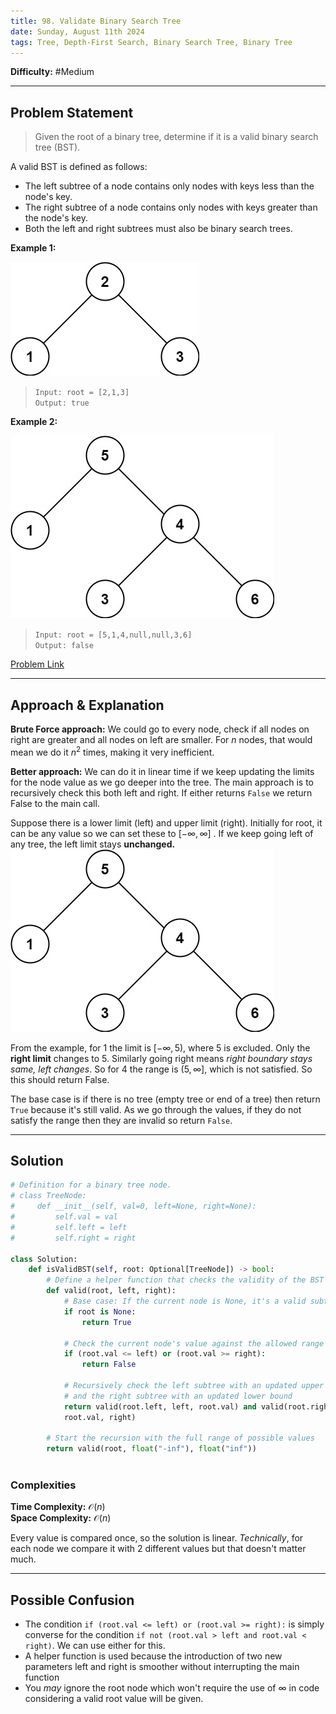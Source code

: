 ```yaml
---
title: 98. Validate Binary Search Tree
date: Sunday, August 11th 2024
tags: Tree, Depth-First Search, Binary Search Tree, Binary Tree
---
```

**Difficulty:** #Medium

---

## Problem Statement

> Given the root of a binary tree, determine if it is a valid binary search tree (BST).

A valid BST is defined as follows:

- The left subtree of a node contains only nodes with keys less than the node's key.
- The right subtree of a node contains only nodes with keys greater than the node's key.
- Both the left and right subtrees must also be binary search trees.

**Example 1:**

![tree1|center](../assets/tree1.jpg)

> `Input: root = [2,1,3]`    
> `Output: true `  

**Example 2:**

![tree2|center](../assets/tree2.jpg)

> `Input: root = [5,1,4,null,null,3,6]`   
> `Output: false`  

[Problem Link](https://leetcode.com/problems/validate-binary-search-tree/description/)

---

## Approach & Explanation


**Brute Force approach:** We could go to every node, check if all nodes on right are greater and all nodes on left are smaller. For  $n$ nodes, that would mean we do it $n^2$ times, making it very inefficient.

**Better approach:** We can do it in linear time if we keep updating the limits for the node value as we go deeper into the tree. The main approach is to recursively check this both left and right. If either returns `False` we return False to the main call.

Suppose there is a lower limit (left) and upper limit (right). Initially for root, it can be any value so we can set these to $[-\infty, \infty]$ . If we keep going left of any tree, the left limit stays **unchanged.** 
![tree2|center](../assets/tree2.jpg)

From the example, for 1 the limit is  $[-\infty, 5)$, where 5 is excluded. Only the **right limit** changes to 5. Similarly going right means *right boundary stays same, left changes*. So for 4 the range is  $(5, \infty]$, which is not satisfied. So this should return False.

The base case is if there is no tree (empty tree or end of a tree) then return `True` because it's still valid. As we go through the values, if they do not satisfy the range then they are invalid so return `False`.

---

## Solution

```python
# Definition for a binary tree node.
# class TreeNode:
#     def __init__(self, val=0, left=None, right=None):
#         self.val = val
#         self.left = left
#         self.right = right

class Solution:
    def isValidBST(self, root: Optional[TreeNode]) -> bool:
        # Define a helper function that checks the validity of the BST
        def valid(root, left, right):
            # Base case: If the current node is None, it's a valid subtree
            if root is None:
                return True
            
            # Check the current node's value against the allowed range
            if (root.val <= left) or (root.val >= right):
                return False
            
            # Recursively check the left subtree with an updated upper bound
            # and the right subtree with an updated lower bound
            return valid(root.left, left, root.val) and valid(root.right,
            root.val, right)
        
        # Start the recursion with the full range of possible values
        return valid(root, float("-inf"), float("inf"))
        
```

### Complexities

**Time Complexity:** $\mathcal{O}(n)$   
**Space Complexity:** $\mathcal{O}(n)$  

Every value is compared once, so the solution is linear. *Technically*, for each node we compare it with 2 different values but that doesn't matter much.

---

## Possible Confusion

- The condition `if (root.val <= left) or (root.val >= right):` is simply converse for the condition `if not (root.val > left and root.val < right)`. We can use either for this.
- A helper function is used because the introduction of two new parameters left and right is smoother without interrupting the main function
- You *may* ignore the root node which won't require the use of  $\infty$ in code considering a valid root value will be given.